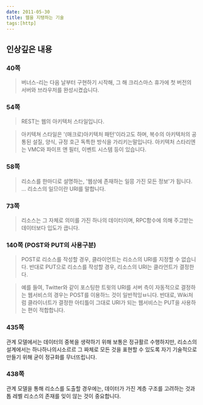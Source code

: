 ```yaml
---
date: 2011-05-30
title: 웹을 지탱하는 기술
tags:[http]
---
```


## 인상깊은 내용

### 40쪽
> 버너스-리는 다음 날부터 구현하기 시작해, 그 해 크리스마스 휴가에 첫  버전의 서버와 브라우저를 완성시켰습니다.

### 54쪽
> REST는 웹의 아키텍처 스타일입니다.

> 아키텍쳐 스타일은 '(매크로)아키텍처 패턴'이라고도 하며, 복수의 아키텍처의 공통된 설질, 양식, 규정 호근 독특한 방식을 가리키는말입니다. 아키텍처 스타리엔는 VMC와 파이프 앤 필터, 이벤트 시스템 등이 있습니다.

### 58쪽
> 리소스를 한마디로 설명하는, '웹상에 존재하는 일믕 가진 모든 정보'가 됩니다. ... 리소스의 일므이란 URI를 말합니다.

### 73쪽
> 리소스는 그 자체로 의미를 가진 하나의 데이터이며, RPC함수에 의해 주고받는 데이터보다 입도가 큽니다.

### 140쪽 (POST와 PUT의 사용구분)
> POST로 리소스를 작성할 경우, 클라이언트는 리소스의 URI를 지정할 수 없습니다. 반대로 PUT으로 리소스를 작성할 경우, 리소스의 URI는 클라언트가 결정한다.

> 예를 들여, Twitter와 같이 포스팅한 트윗의 URI를 서버 측이 자동적으로 결정하는 웹서비스의 경우는 POST를 이용하느 것이 일반적잉ㅂ니다. 반대로, Wiki처럼 클라이너트가 결정한 아티틀이 그대로 URI가 되는 웹서비스는 PUT을 사용하는 편이 적합합니다.

### 435쪽
관계 모델에서는 데이터의 중복을 생략하기 위해 보통은 정규활르 수행하지만, 리소스의 설계에서는 하나하나의시소르르 그 짜체로 모든 것을 표현할 수 있도록 자기 기술적으로 만들기 위해 굳이 정규화를 무너뜨립니다.

### 438쪽
관계 모델을 통해 리소스를 도출할 경우에는, 데이터가 가진 계층 구조를 고려하는 것과 톱 레벨 리소스의 존재를 잊이 않는 것이 중요합니다.
